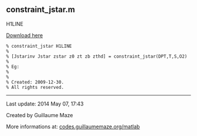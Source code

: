 ## constraint\_jstar.m ##
H1LINE

[Download here](http://guillaumemaze.googlecode.com/svn/trunk/matlab/codes/geophysic/constraint_jstar.m)

```
% constraint_jstar H1LINE
%
% [Jstarinv Jstar zstar z0 zt zb zthd] = constraint_jstar(DPT,T,S,O2)
% 
% Eg:
% 
%
% Created: 2009-12-30.
% All rights reserved.
```

---

Last update: 2014 May 07, 17:43

Created by Guillaume Maze

More informations at: [codes.guillaumemaze.org/matlab](http://codes.guillaumemaze.org/matlab)